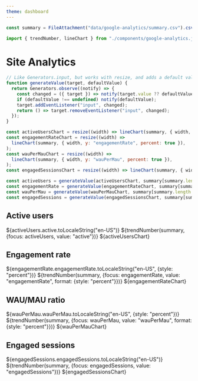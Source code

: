 ```yaml
---
theme: dashboard
---
```


```ts
const summary = FileAttachment("data/google-analytics/summary.csv").csv({ typed: true });
```

```js
import { trendNumber, lineChart } from "./components/google-analytics.js";
```

# Site Analytics

```js
// Like Generators.input, but works with resize, and adds a default value.
function generateValue(target, defaultValue) {
  return Generators.observe((notify) => {
    const changed = ({ target }) => notify(target.value ?? defaultValue);
    if (defaultValue !== undefined) notify(defaultValue);
    target.addEventListener("input", changed);
    return () => target.removeEventListener("input", changed);
  });
}

const activeUsersChart = resize((width) => lineChart(summary, { width, y: "active" }));
const engagementRateChart = resize((width) =>
  lineChart(summary, { width, y: "engagementRate", percent: true }),
);
const wauPerMauChart = resize((width) =>
  lineChart(summary, { width, y: "wauPerMau", percent: true }),
);
const engagedSessionsChart = resize((width) => lineChart(summary, { width, y: "engagedSessions" }));

const activeUsers = generateValue(activeUsersChart, summary[summary.length - 1]);
const engagementRate = generateValue(engagementRateChart, summary[summary.length - 1]);
const wauPerMau = generateValue(wauPerMauChart, summary[summary.length - 1]);
const engagedSessions = generateValue(engagedSessionsChart, summary[summary.length - 1]);
```

<div class="grid grid-cols-4">
  <div class="card crop">
    <h2>Active users</h2>
    <span class="big">${activeUsers.active.toLocaleString("en-US")}</span>
    ${trendNumber(summary, {focus: activeUsers, value: "active"})}
    ${activeUsersChart}
  </div>
  <div class="card crop">
    <h2>Engagement rate</h2>
    <span class="big">${engagementRate.engagementRate.toLocaleString("en-US", {style: "percent"})}</span>
    ${trendNumber(summary, {focus: engagementRate, value: "engagementRate", format: {style: "percent"}})}
    ${engagementRateChart}
  </div>
  <div class="card crop">
    <h2>WAU/MAU ratio</h2>
    <span class="big">${wauPerMau.wauPerMau.toLocaleString("en-US", {style: "percent"})}</span>
    ${trendNumber(summary, {focus: wauPerMau, value: "wauPerMau", format: {style: "percent"}})}
    ${wauPerMauChart}
  </div>
  <div class="card crop">
    <h2>Engaged sessions</h2>
    <span class="big">${engagedSessions.engagedSessions.toLocaleString("en-US")}</span>
    ${trendNumber(summary, {focus: engagedSessions, value: "engagedSessions"})}
    ${engagedSessionsChart}
  </div>
</div>
